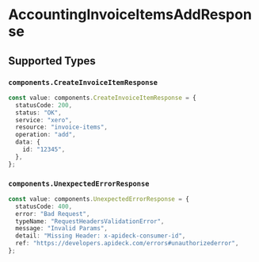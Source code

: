 # AccountingInvoiceItemsAddResponse


## Supported Types

### `components.CreateInvoiceItemResponse`

```typescript
const value: components.CreateInvoiceItemResponse = {
  statusCode: 200,
  status: "OK",
  service: "xero",
  resource: "invoice-items",
  operation: "add",
  data: {
    id: "12345",
  },
};
```

### `components.UnexpectedErrorResponse`

```typescript
const value: components.UnexpectedErrorResponse = {
  statusCode: 400,
  error: "Bad Request",
  typeName: "RequestHeadersValidationError",
  message: "Invalid Params",
  detail: "Missing Header: x-apideck-consumer-id",
  ref: "https://developers.apideck.com/errors#unauthorizederror",
};
```

